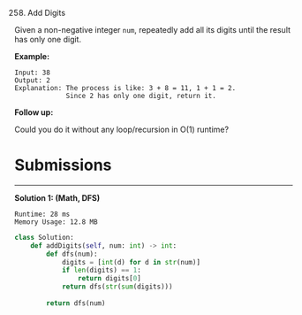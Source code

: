 258. Add Digits

Given a non-negative integer `num`, repeatedly add all its digits until the result has only one digit.

**Example:**
```
Input: 38
Output: 2 
Explanation: The process is like: 3 + 8 = 11, 1 + 1 = 2. 
             Since 2 has only one digit, return it.
```

**Follow up:**

Could you do it without any loop/recursion in O(1) runtime?

# Submissions
---
**Solution 1: (Math, DFS)**
```
Runtime: 28 ms
Memory Usage: 12.8 MB
```
```python
class Solution:
    def addDigits(self, num: int) -> int:
        def dfs(num):
            digits = [int(d) for d in str(num)]
            if len(digits) == 1:
                return digits[0]
            return dfs(str(sum(digits)))
        
        return dfs(num)
```